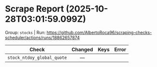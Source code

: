 # Scrape Report (2025-10-28T03:01:59.099Z)

Group: `stocks`  |  Run: https://github.com/AlbertoRoca96/scraping-checks-scheduler/actions/runs/18862657874

| Check | Changed | Keys | Error |
|---|:---:|:--|:--|
| `stock_ntdoy_global_quote` | — |  |  |
